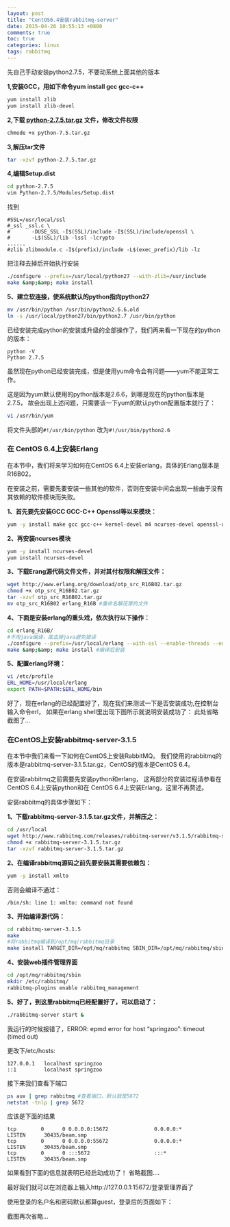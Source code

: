 ```yaml
---
layout: post
title: "CentOS6.4安装rabbitmq-server"
date: 2015-04-26 10:55:13 +0800
comments: true
toc: true
categories: linux
tags: rabbitmq
---
```


先自己手动安装python2.7.5，不要动系统上面其他的版本

**1,安装GCC，用如下命令yum install gcc gcc-c++**
``` bash
yum install zlib
yum install zlib-devel
```
**2,下载 [python-2.7.5.tar.gz][] 文件，修改文件权限**
``` bash
chmode +x python-7.5.tar.gz
```
**3,解压tar文件**<!--more-->
``` bash
tar -xzvf python-2.7.5.tar.gz
```
**4,编辑Setup.dist**
``` bash
cd python-2.7.5
vim Python-2.7.5/Modules/Setup.dist
```
找到
```
#SSL=/usr/local/ssl
#_ssl _ssl.c \
#       -DUSE_SSL -I$(SSL)/include -I$(SSL)/include/openssl \
#       -L$(SSL)/lib -lssl -lcrypto
......
#zlib zlibmodule.c -I$(prefix)/include -L$(exec_prefix)/lib -lz
```

把注释去掉后开始执行安装
``` bash
./configure --prefix=/usr/local/python27 --with-zlib=/usr/include
make &amp;&amp; make install
```
**5、建立软连接，使系统默认的python指向python27**
``` bash
mv /usr/bin/python /usr/bin/python2.6.6.old
ln -s /usr/local/python27/bin/python2.7 /usr/bin/python
```
已经安装完成python的安装或升级的全部操作了，我们再来看一下现在的python的版本：
```
python -V
Python 2.7.5
```
虽然现在python已经安装完成，但是使用yum命令会有问题——yum不能正常工作。

这是因为yum默认使用的python版本是2.6.6，到哪是现在的python版本是2.7.5，
故会出现上述问题，只需要该一下yum的默认python配置版本就行了：
``` bash
vi /usr/bin/yum
```
将文件头部的`#!/usr/bin/python` 改为`#!/usr/bin/python2.6`

### 在 CentOS 6.4上安装Erlang
在本节中，我们将来学习如何在CentOS 6.4上安装erlang，具体的Erlang版本是R16B02。

在安装之前，需要先要安装一些其他的软件，否则在安装中间会出现一些由于没有其依赖的软件模块而失败。

**1、首先要先安装GCC GCC-C++ Openssl等以来模块：**
``` bash
yum -y install make gcc gcc-c++ kernel-devel m4 ncurses-devel openssl-devel
```
**2、再安装ncurses模块**
``` bash
yum -y install ncurses-devel
yum install ncurses-devel
```
**3、下载Erang源代码文件文件，并对其付权限和解压文件：**
``` bash
wget http://www.erlang.org/download/otp_src_R16B02.tar.gz
chmod +x otp_src_R16B02.tar.gz
tar -xzvf otp_src_R16B02.tar.gz
mv otp_src_R16B02 erlang_R16B #重命名解压厚的文件
```
**4、下面是安装erlang的重头戏，依次执行以下操作：**
``` bash
cd erlang_R16B/
#不用java编译，故去掉java避免错误
./configure --prefix=/usr/local/erlang --with-ssl --enable-threads --enable-smp-support --enable-kernel-poll --enable-hipe --without-javac
make &amp;&amp; make install #编译后安装
```
**5、配置erlang环境：**
``` bash
vi /etc/profile
ERL_HOME=/usr/local/erlang
export PATH=$PATH:$ERL_HOME/bin
```
好了，现在erlang的已经配置好了，现在我们来测试一下是否安装成功,在控制台输入命令erl，
如果在erlang shell里出现下图所示就说明安装成功了：
此处省略截图了…

### 在CentOS上安装rabbitmq-server-3.1.5
在本节中我们来看一下如何在CentOS上安装RabbitMQ。
我们使用的rabbitmq的版本是rabbitmq-server-3.1.5.tar.gz，CentOS的版本是CentOS 6.4。

在安装rabbitmq之前需要先安装python和erlang，
这两部分的安装过程请参看在CentOS 6.4上安装python和在 CentOS 6.4上安装Erlang，这里不再赘述。

安装rabbitmq的具体步骤如下：

**1、下载rabbitmq-server-3.1.5.tar.gz文件，并解压之：**
``` bash
cd /usr/local
wget http://www.rabbitmq.com/releases/rabbitmq-server/v3.1.5/rabbitmq-server-3.1.5.tar.gz
chmod +x rabbitmq-server-3.1.5.tar.gz
tar -xzvf rabbitmq-server-3.1.5.tar.gz
```
**2、在编译rabbitmq源码之前先要安装其需要依赖包：**
``` bash
yum -y install xmlto
```
否则会编译不通过：
```
/bin/sh: line 1: xmlto: command not found
```
**3、开始编译源代码：**
``` bash
cd rabbitmq-server-3.1.5
make
#将rabbitmq编译到/opt/mq/rabbitmq目录
make install TARGET_DIR=/opt/mq/rabbitmq SBIN_DIR=/opt/mq/rabbitmq/sbin MAN_DIR=/opt/mq/rabbitmq/man
```
**4、安装web插件管理界面**
``` bash
cd /opt/mq/rabbitmq/sbin
mkdir /etc/rabbitmq/
rabbitmq-plugins enable rabbitmq_management
```
**5、好了，到这里rabbitmq已经配置好了，可以启动了：**
``` bash
./rabbitmq-server start &
```
我运行的时候报错了，ERROR: epmd error for host “springzoo”: timeout (timed out)

更改下/etc/hosts:
```
127.0.0.1   localhost springzoo
::1         localhost springzoo
```

接下来我们查看下端口
``` bash
ps aux | grep rabbitmq #查看端口，默认就是5672
netstat -tnlp | grep 5672
```
应该是下面的结果
```
tcp        0      0 0.0.0.0:15672               0.0.0.0:*                   LISTEN      30435/beam.smp
tcp        0      0 0.0.0.0:55672               0.0.0.0:*                   LISTEN      30435/beam.smp
tcp        0      0 :::5672                     :::*                        LISTEN      30435/beam.smp
```

如果看到下面的信息就表明已经启动成功了！
省略截图….

最好我们就可以在浏览器上输入http://127.0.0.1:15672/登录管理界面了

使用登录的名户名和密码默认都算guest，登录后的页面如下：

截图再次省略…

[python-2.7.5.tar.gz]: https://www.python.org/ftp/python/2.7.5/Python-2.7.5.tgz
